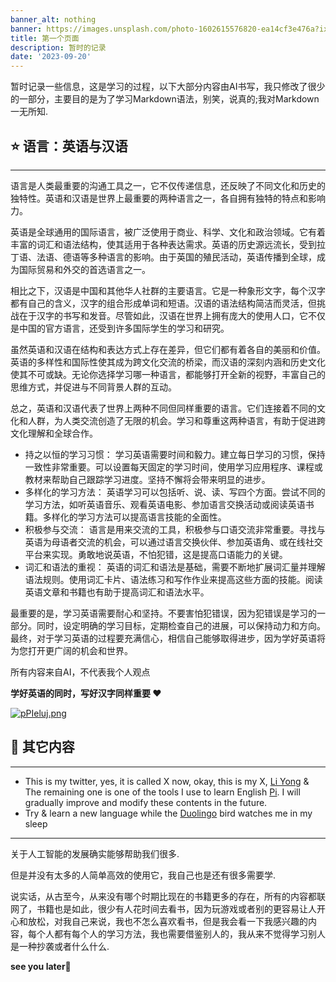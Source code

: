 ```yaml
---
banner_alt: nothing
banner: https://images.unsplash.com/photo-1602615576820-ea14cf3e476a?ixlib=rb-4.0.3&ixid=M3wxMjA3fDB8MHxwaG90by1wYWdlfHx8fGVufDB8fHx8fA%3D%3D&auto=format&fit=crop&w=2070&q=80
title: 第一个页面
description: 暂时的记录
date: '2023-09-20'
---
```


暂时记录一些信息，这是学习的过程，以下大部分内容由AI书写，我只修改了很少的一部分，主要目的是为了学习Markdown语法，别笑，说真的;我对Markdown一无所知.

## :star: 语言：英语与汉语

---

语言是人类最重要的沟通工具之一，它不仅传递信息，还反映了不同文化和历史的独特性。英语和汉语是世界上最重要的两种语言之一，各自拥有独特的特点和影响力。

英语是全球通用的国际语言，被广泛使用于商业、科学、文化和政治领域。它有着丰富的词汇和语法结构，使其适用于各种表达需求。英语的历史源远流长，受到拉丁语、法语、德语等多种语言的影响。由于英国的殖民活动，英语传播到全球，成为国际贸易和外交的首选语言之一。

相比之下，汉语是中国和其他华人社群的主要语言。它是一种象形文字，每个汉字都有自己的含义，汉字的组合形成单词和短语。汉语的语法结构简洁而灵活，但挑战在于汉字的书写和发音。尽管如此，汉语在世界上拥有庞大的使用人口，它不仅是中国的官方语言，还受到许多国际学生的学习和研究。

虽然英语和汉语在结构和表达方式上存在差异，但它们都有着各自的美丽和价值。英语的多样性和国际性使其成为跨文化交流的桥梁，而汉语的深刻内涵和历史文化使其不可或缺。无论你选择学习哪一种语言，都能够打开全新的视野，丰富自己的思维方式，并促进与不同背景人群的互动。

总之，英语和汉语代表了世界上两种不同但同样重要的语言。它们连接着不同的文化和人群，为人类交流创造了无限的机会。学习和尊重这两种语言，有助于促进跨文化理解和全球合作。

-   持之以恒的学习习惯： 学习英语需要时间和毅力。建立每日学习的习惯，保持一致性非常重要。可以设置每天固定的学习时间，使用学习应用程序、课程或教材来帮助自己跟踪学习进度。坚持不懈将会带来明显的进步。
-   多样化的学习方法： 英语学习可以包括听、说、读、写四个方面。尝试不同的学习方法，如听英语音乐、观看英语电影、参加语言交换活动或阅读英语书籍。多样化的学习方法可以提高语言技能的全面性。
-   积极参与交流： 语言是用来交流的工具，积极参与口语交流非常重要。寻找与英语为母语者交流的机会，可以通过语言交换伙伴、参加英语角、或在线社交平台来实现。勇敢地说英语，不怕犯错，这是提高口语能力的关键。
-   词汇和语法的重视： 英语的词汇和语法是基础，需要不断地扩展词汇量并理解语法规则。使用词汇卡片、语法练习和写作作业来提高这些方面的技能。阅读英语文章和书籍也有助于提高词汇和语法水平。

最重要的是，学习英语需要耐心和坚持。不要害怕犯错误，因为犯错误是学习的一部分。同时，设定明确的学习目标，定期检查自己的进展，可以保持动力和方向。最终，对于学习英语的过程要充满信心，相信自己能够取得进步，因为学好英语将为您打开更广阔的机会和世界。

所有内容来自AI，不代表我个人观点

**学好英语的同时，写好汉字同样重要 :heart:**

[![pPIeluj.png](https://z1.ax1x.com/2023/09/20/pPIeluj.png)](https://imgse.com/i/pPIeluj)

## :dart: 其它内容

---

-   This is my twitter, yes, it is called X now, okay, this is my X, [Li Yong](https://twitter.com/NiceDayTooYou) & The remaining one is one of the tools I use to learn English [Pi](https://pi.ai/talk).
I will gradually improve and modify these contents in the future.
-   Try & learn a new language while the [Duolingo](https://www.duolingo.com/) bird watches me in my sleep


---

关于人工智能的发展确实能够帮助我们很多.

但是并没有太多的人简单高效的使用它，我自己也是还有很多需要学.

说实话，从古至今，从来没有哪个时期比现在的书籍更多的存在，所有的内容都联网了，书籍也是如此，很少有人花时间去看书，因为玩游戏或者别的更容易让人开心和放松，对我自己来说，我也不怎么喜欢看书，但是我会看一下我感兴趣的内容，每个人都有每个人的学习方法，我也需要借鉴别人的，我从来不觉得学习别人是一种抄袭或者什么什么.

**see you later**:wave:
